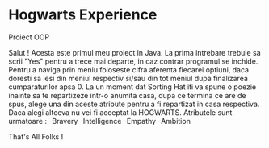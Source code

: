 # Hogwarts Experience
Proiect OOP

Salut ! 
Acesta este primul meu proiect in Java.
La prima intrebare trebuie sa scrii "Yes" pentru a trece mai departe, in caz contrar programul se inchide.
Pentru a naviga prin meniu foloseste cifra aferenta fiecarei optiuni, daca doresti sa iesi din meniul respectiv si/sau din tot meniul dupa finalizarea cumparaturilor apsa 0.
La un moment dat Sorting Hat iti va spune o poezie inainte sa te repartizeze intr-o anumita casa, dupa ce termina ce are de spus, alege una din aceste atribute pentru a fi repartizat in casa respectiva. Daca alegi altceva nu vei fi acceptat la HOGWARTS.
Atributele sunt urmatoare : 
-Bravery
-Intelligence
-Empathy
-Ambition

That's All Folks !

